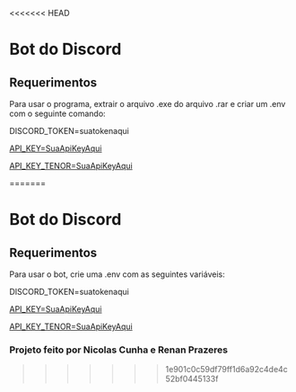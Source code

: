 <<<<<<< HEAD
# Bot do Discord
## Requerimentos
Para usar o programa, extrair o arquivo .exe do arquivo .rar e criar um .env com o seguinte comando: 

DISCORD_TOKEN=suatokenaqui

[API_KEY=SuaApiKeyAqui](https://openweathermap.org)

[API_KEY_TENOR=SuaApiKeyAqui](https://developers.google.com/tenor/guides/quickstart)

=======
# Bot do Discord
## Requerimentos
Para usar o bot, crie uma .env com as seguintes variáveis: 

DISCORD_TOKEN=suatokenaqui

[API_KEY=SuaApiKeyAqui](https://openweathermap.org)

[API_KEY_TENOR=SuaApiKeyAqui](https://developers.google.com/tenor/guides/quickstart)

### Projeto feito por Nicolas Cunha e Renan Prazeres
>>>>>>> 1e901c0c59df79ff1d6a92c4de4c52bf0445133f
